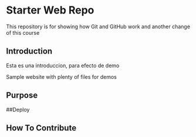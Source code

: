 # Starter Web Repo

This repository is for showing how Git and GitHub work
and another change of this course

## Introduction
Esta es una introduccion, para efecto de demo

Sample website with plenty of files for demos

## Purpose

##Deploy

## How To Contribute